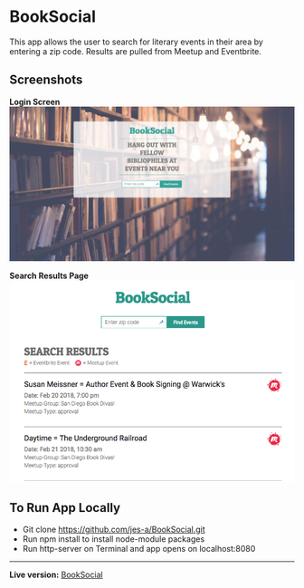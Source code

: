 # BookSocial #

This app allows the user to search for literary events in their area by entering a zip code. Results are pulled from Meetup and Eventbrite.

## Screenshots ##

**Login Screen**
![Login screen](/screenshots/booksocial-landingpage.jpg)

**Search Results Page**
![Search Results](/screenshots/booksocial-results.png)



## To Run App Locally ##

- Git clone https://github.com/jes-a/BookSocial.git
- Run npm install to install node-module packages
- Run http-server on Terminal and app opens on localhost:8080

* * *

**Live version:** [BookSocial](https://jes-a.github.io/BookSocial/)
